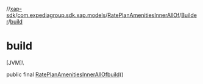 //[xap-sdk](../../../../index.md)/[com.expediagroup.sdk.xap.models](../../index.md)/[RatePlanAmenitiesInnerAllOf](../index.md)/[Builder](index.md)/[build](build.md)

# build

[JVM]\

public final [RatePlanAmenitiesInnerAllOf](../index.md)[build](build.md)()
